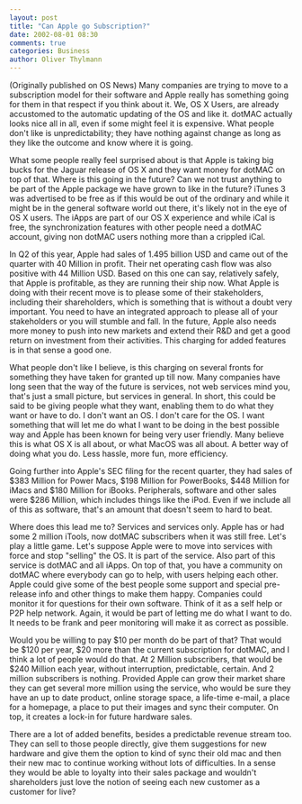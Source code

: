 ```yaml
---
layout: post
title: "Can Apple go Subscription?"
date: 2002-08-01 08:30
comments: true
categories: Business
author: Oliver Thylmann
---
```



(Originally published on OS News) Many companies are trying to move to a subscription model for their software and Apple really has something going for them in that respect if you think about it. We, OS X Users, are already accustomed to the automatic updating of the OS and like it. dotMAC actually looks nice all in all, even if some might feel it is expensive. What people don't like is unpredictability; they have nothing against change as long as they like the outcome and know where it is going.





What some people really feel surprised about is that Apple is taking big bucks for the Jaguar release of OS X and they want money for dotMAC on top of that. Where is this going in the future? Can we not trust anything to be part of the Apple package we have grown to like in the future? iTunes 3 was advertised to be free as if this would be out of the ordinary and while it might be in the general software world out there, it's likely not in the eye of OS X users. The iApps are part of our OS X experience and while iCal is free, the synchronization features with other people need a dotMAC account, giving non dotMAC users nothing more than a crippled iCal. 

In Q2 of this year, Apple had sales of 1.495 billion USD and came out of the quarter with 40 Million in profit. Their net operating cash flow was also positive with 44 Million USD. Based on this one can say, relatively safely, that Apple is profitable, as they are running their ship now. What Apple is doing with their recent move is to please some of their stakeholders, including their shareholders, which is something that is without a doubt very important. You need to have an integrated approach to please all of your stakeholders or you will stumble and fall. In the future, Apple also needs more money to push into new markets and extend their R&amp;D and get a good return on investment from their activities. This charging for added features is in that sense a good one. 

What people don't like I believe, is this charging on several fronts for something they have taken for granted up till now. Many companies have long seen that the way of the future is services, not web services mind you, that's just a small picture, but services in general. In short, this could be said to be giving people what they want, enabling them to do what they want or have to do. I don't want an OS. I don't care for the OS. I want something that will let me do what I want to be doing in the best possible way and Apple has been known for being very user friendly. Many believe this is what OS X is all about, or what MacOS was all about. A better way of doing what you do. Less hassle, more fun, more efficiency. 

Going further into Apple's SEC filing for the recent quarter, they had sales of $383 Million for Power Macs, $198 Million for PowerBooks, $448 Million for iMacs and $180 Million for iBooks. Peripherals, software and other sales were $286 Million, which includes things like the iPod. Even if we include all of this as software, that's an amount that doesn't seem to hard to beat. 

Where does this lead me to? Services and services only. Apple has or had some 2 million iTools, now dotMAC subscribers when it was still free. Let's play a little game. Let's suppose Apple were to move into services with force and stop &quot;selling&quot; the OS. It is part of the service. Also part of this service is dotMAC and all iApps. On top of that, you have a community on dotMAC where everybody can go to help, with users helping each other. Apple could give some of the best people some support and special pre-release info and other things to make them happy. Companies could monitor it for questions for their own software. Think of it as a self help or P2P help network. Again, it would be part of letting me do what I want to do. It needs to be frank and peer monitoring will make it as correct as possible. 

Would you be willing to pay $10 per month do be part of that? That would be $120 per year, $20 more than the current subscription for dotMAC, and I think a lot of people would do that. At 2 Million subscribers, that would be $240 Million each year, without interruption, predictable, certain. And 2 million subscribers is nothing. Provided Apple can grow their market share they can get several more million using the service, who would be sure they have an up to date product, online storage space, a life-time e-mail, a place for a homepage, a place to put their images and sync their computer. On top, it creates a lock-in for future hardware sales. 

There are a lot of added benefits, besides a predictable revenue stream too. They can sell to those people directly, give them suggestions for new hardware and give them the option to kind of sync their old mac and then their new mac to continue working without lots of difficulties. In a sense they would be able to loyalty into their sales package and wouldn't shareholders just love the notion of seeing each new customer as a customer for live?


